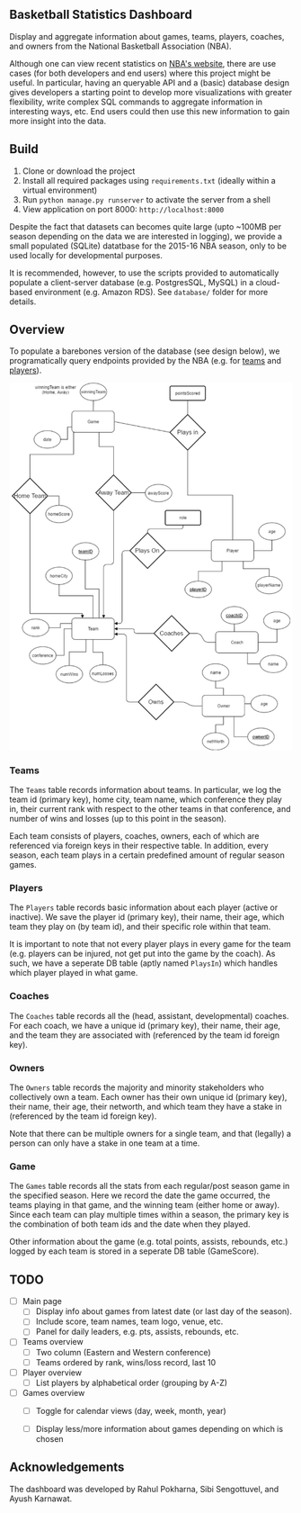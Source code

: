 ## Basketball Statistics Dashboard
Display and aggregate information about games, teams, players,
coaches, and owners from the National Basketball Association (NBA).

Although one can view recent statistics on [NBA's
website](https://stats.nba.com), there are use cases (for both developers and
end users) where this project might be useful. In particular, having an
queryable API and a (basic) database design gives developers a starting point to
develop more visualizations with greater flexibility, write complex SQL commands
to aggregate information in interesting ways, etc. End users could then use this
new information to gain more insight into the data.


## Build
  1. Clone or download the project
  2. Install all required packages using `requirements.txt` (ideally within a
     virtual environment)
  3. Run `python manage.py runserver` to activate the server from a shell
  4. View application on port 8000: `http://localhost:8000`

Despite the fact that datasets can becomes quite large (upto ~100MB per season
depending on the data we are interested in logging), we provide a small
populated (SQLite) datatbase for the 2015-16 NBA season, only to be used locally
for developmental purposes.

It is recommended, however, to use the scripts provided to automatically
populate a client-server database (e.g. PostgresSQL, MySQL) in a cloud-based
environment (e.g. Amazon RDS). See `database/` folder for more details.


## Overview

To populate a barebones version of the database (see design below), we
programatically query endpoints provided by the NBA (e.g. for
[teams](https://stats.nba.com/stats/commonteamroster?LeagueID=&Season=2019-20&TeamID=1610612739)
and
[players](https://stats.nba.com/stats/commonplayerinfo?LeagueID=&PlayerID=2544)).

![Database ontology](assets/entity_relationship_diagram.png)

### Teams

The `Teams` table records information about teams. In particular, we log the
team id (primary key), home city, team name, which conference they play in,
their current rank with respect to the other teams in that conference, and
number of wins and losses (up to this point in the season).

Each team consists of players, coaches, owners, each of which are referenced via
foreign keys in their respective table. In addition, every season, each team
plays in a certain predefined amount of regular season games.

### Players

The `Players` table records basic information about each player (active or
inactive). We save the player id (primary key), their name, their age, which
team they play on (by team id), and their specific role within that team.

It is important to note that not every player plays in every game for the team
(e.g. players can be injured, not get put into the game by the coach). As such,
we have a seperate DB table (aptly named `PlaysIn`) which handles which player
played in what game.

### Coaches

The `Coaches` table records all the (head, assistant, developmental) coaches. For
each coach, we have a unique id (primary key), their name, their age, and the
team they are associated with (referenced by the team id foreign key).

### Owners

The `Owners` table records the majority and minority stakeholders who
collectively own a team. Each owner has their own unique id (primary key), their
name, their age, their networth, and which team they have a stake in (referenced
by the team id foreign key).

Note that there can be multiple owners for a single team, and that (legally)
a person can only have a stake in one team at a time.

### Game

The `Games` table records all the stats from each regular/post season game in
the specified season. Here we record the date the game occurred, the teams
playing in that game, and the winning team (either home or away). Since each
team can play multiple times within a season, the primary key is the combination
of both team ids and the date when they played.

Other information about the game (e.g. total points, assists, rebounds, etc.)
logged by each team is stored in a seperate DB table (GameScore).


## TODO
- [ ] Main page
  - [ ] Display info about games from latest date (or last day of the season).
  - [ ] Include score, team names, team logo, venue, etc.
  - [ ] Panel for daily leaders, e.g. pts, assists, rebounds, etc.
- [ ] Teams overview
  - [ ] Two column (Eastern and Western conference)
  - [ ] Teams ordered by rank, wins/loss record, last 10
- [ ] Player overview
  - [ ] List players by alphabetical order (grouping by A-Z)
- [ ] Games overview
  - [ ] Toggle for calendar views (day, week, month, year)
  - [ ] Display less/more information about games depending on which is chosen


## Acknowledgements
The dashboard was developed by Rahul Pokharna, Sibi Sengottuvel, and Ayush
Karnawat.
